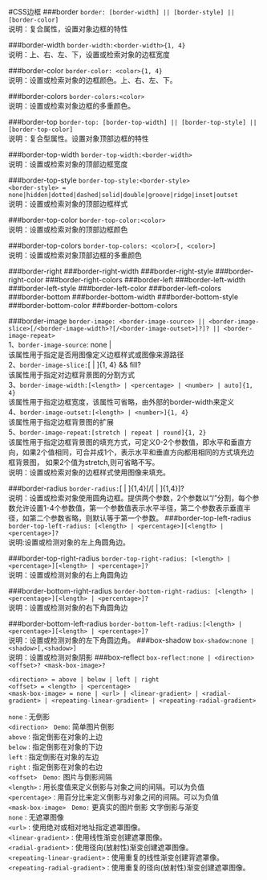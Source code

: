 #CSS边框
###border
`border: [border-width] || [border-style] || [border-color]`<br/>
说明：复合属性，设置对象边框的特性

###border-width
`border-width:<border-width>{1, 4}`<br/>
说明：上、右、左、下，设置或检索对象的边框宽度

###border-color
`border-color: <color>{1, 4}`<br/>
说明：设置或检索对象的边框颜色。上、右、左、下。

###border-colors
`border-colors:<color>`<br/>
说明：设置或检索对象边框的多重颜色。

###border-top
`border-top: [border-top-width] || [border-top-style] || [border-top-color]`<br/>
说明：复合型属性。设置对象顶部边框的特性

###border-top-width
`border-top-width:<border-width>`<br/>
说明：设置或检索对象的顶部边框宽度

###border-top-style
`border-top-style:<border-style>`<br/>
`<border-style> = none|hidden|dotted|dashed|solid|double|groove|ridge|inset|outset`<br/>
说明：设置或检索对象的顶部边框样式

###border-top-color
`border-top-color:<color>`<br/>
说明：设置或检索对象的顶部边框颜色

###border-top-colors
`border-top-colors: <color>[, <color>]`<br/>
说明：设置或检索对象顶部边框的多重颜色


###border-right
###border-right-width
###border-right-style
###border-right-color
###border-right-colors
###border-left
###border-left-width
###border-left-style
###border-left-color
###border-left-colors
###border-bottom
###border-bottom-width
###border-bottom-style
###border-bottom-color
###border-bottom-colors

###border-image
`border-image: <border-image-source> || <border-image-slice>[/<border-image-width>?[/<border-image-outset>]?]? || <border-image-repeat>`<br/>
1、`border-image-source`: none | <url><br/>
该属性用于指定是否用图像定义边框样式或图像来源路径<br/>
2、`border-image-slice:`[<number> | <percentage>]{1, 4} && fill?<br/>
该属性用于指定对边框背景图的分割方式<br/>
3、`border-image-width:[<length> | <percentage> | <number> | auto]{1, 4}`<br/>
该属性用于指定边框宽度，该属性可省略，由外部的border-width来定义<br/>
4、`border-image-outset:[<length> | <number>]{1, 4}`<br/>
该属性用于指定边框背景图的扩展<br/>
5、`border-image-repeat:[stretch | repeat | round]{1, 2}`<br/>
该属性用于指定边框背景图的填充方式，可定义0-2个参数值，即水平和垂直方向，如果2个值相同，可合并成1个，表示水平和垂直方向都用相同的方式填充边框背景图，
如果2个值为stretch,则可省略不写。<br/>
说明：设置或检索对象的边框样式使用图像来填充。

###border-radius
`border-radius:`[<length> | <percentage>]{1,4}[/[<length> | <percentage>]{1,4}]?<br/>
说明：设置或检索对象使用圆角边框。提供两个参数，2个参数以“/”分割，每个参数允许设置1-4个参数值，第一个参数值表示水平半径，第二个参数表示垂直半径，如第二个参数省略，则默认等于第一个参数。
###border-top-left-radius
`border-top-left-radius: [<length> | <percentage>][<length> | <percentage>]?`<br/>
说明:设置或检测对象的左上角圆角边。

###border-top-right-radius
`border-top-right-radius: [<length> | <percentage>][<length> | <percentage>]?`<br/>
说明：设置或检测对象的右上角圆角边

###border-bottom-right-radius
`border-bottom-right-radius: [<length> | <percentage>][<length> | <percentage>]?`<br/>
说明：设置或检测对象的右下角圆角边

###border-bottom-left-radius
`border-bottom-left-radius:[<length> | <percentage>][<length> | <percentage>]?`<br/>
说明：设置或检测对象的左下角圆边角。
###box-shadow
`box-shadow:none | <shadow>[,<shadow>]`<br/>
说明：设置或检测对象阴影
###box-reflect
`box-reflect:none | <direction> <offset>? <mask-box-image>?`<br/>
```
<direction> = above | below | left | right
<offset> = <length> | <percentage>
<mask-box-image> = none | <url> | <linear-gradient> | <radial-gradient> | <repeating-linear-gradient> | <repeating-radial-gradient>
```

`none：`无倒影<br/>
`<direction>　Demo`: 简单图片倒影<br/>
`above：`指定倒影在对象的上边<br/>
`below：`指定倒影在对象的下边<br/>
`left：`指定倒影在对象的左边<br/>
`right：`指定倒影在对象的右边<br/>
`<offset>　Demo:` 图片与倒影间隔<br/>
`<length>：`用长度值来定义倒影与对象之间的间隔。可以为负值<br/>
`<percentage>：`用百分比来定义倒影与对象之间的间隔。可以为负值<br/>
`<mask-box-image>　Demo:` 更真实的图片倒影 文字倒影与渐变<br/>
`none：`无遮罩图像<br/>
`<url>：`使用绝对或相对地址指定遮罩图像。<br/>
`<linear-gradient>：`使用线性渐变创建遮罩图像。<br/>
`<radial-gradient>：`使用径向(放射性)渐变创建遮罩图像。<br/>
`<repeating-linear-gradient>：`使用重复的线性渐变创建背遮罩像。<br/>
`<repeating-radial-gradient>：`使用重复的径向(放射性)渐变创建遮罩图像。<br/>

